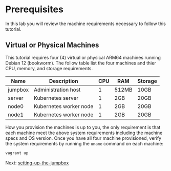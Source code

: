# Prerequisites

In this lab you will review the machine requirements necessary to follow this tutorial.

## Virtual or Physical Machines

This tutorial requires four (4) virtual or physical ARM64 machines running Debian 12 (bookworm). The follow table list the four machines and thier CPU, memory, and storage requirements.

| Name    | Description            | CPU | RAM   | Storage |
|---------|------------------------|-----|-------|---------|
| jumpbox | Administration host    | 1   | 512MB | 10GB    |
| server  | Kubernetes server      | 1   | 2GB   | 20GB    |
| node0   | Kubernetes worker node | 1   | 2GB   | 20GB    |
| node1   | Kubernetes worker node | 1   | 2GB   | 20GB    |

How you provision the machines is up to you, the only requirement is that each machine meet the above system requirements including the machine specs and OS version. Once you have all four machine provisioned, verify the system requirements by running the `uname` command on each machine:

```bash 
vagrant up
```

Next: [setting-up-the-jumpbox](02-jumpbox.md)
